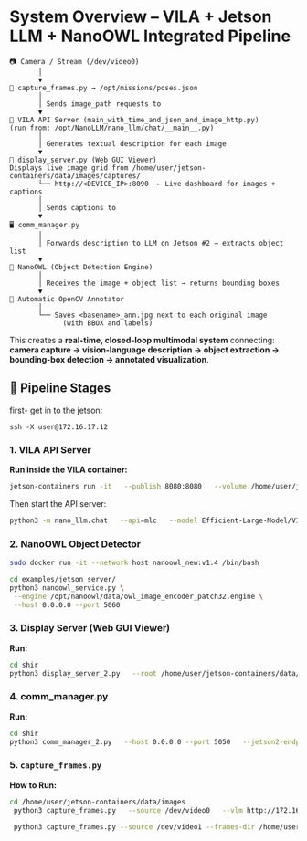 # **System Overview – VILA + Jetson LLM + NanoOWL Integrated Pipeline**

```
📷 Camera / Stream (/dev/video0)
       │
       ▼
🧩 capture_frames.py → /opt/missions/poses.json
       │
       │ Sends image_path requests to
       ▼
🧠 VILA API Server (main_with_time_and_json_and_image_http.py)
(run from: /opt/NanoLLM/nano_llm/chat/__main__.py)
       │
       │ Generates textual description for each image
       ▼
🌈 display_server.py (Web GUI Viewer)
Displays live image grid from /home/user/jetson-containers/data/images/captures/
       └── http://<DEVICE_IP>:8090  ← Live dashboard for images + captions
       │
       │ Sends captions to
       ▼
🖥️ comm_manager.py 
       │
       │ Forwards description to LLM on Jetson #2 → extracts object list
       ▼
🤖 NanoOWL (Object Detection Engine)
       │
       │ Receives the image + object list → returns bounding boxes
       ▼
🎨 Automatic OpenCV Annotator
       │
       └── Saves <basename>_ann.jpg next to each original image
             (with BBOX and labels)
```

This creates a **real-time, closed-loop multimodal system** connecting:
**camera capture → vision-language description → object extraction → bounding-box detection → annotated visualization**.





## 🔹 **Pipeline Stages**
first- get in to the jetson:

```
ssh -X user@172.16.17.12
```
### 1. **VILA API Server**
**Run inside the VILA container:**
```bash
jetson-containers run -it   --publish 8080:8080   --volume /home/user/jetson-containers/data:/mnt/VLM/jetson-data   nano_llm_custom /bin/bash
```

Then start the API server:
```bash
python3 -m nano_llm.chat   --api=mlc   --model Efficient-Large-Model/VILA1.5-3b   --max-context-len 256   --max-new-tokens 32   --save-json-by-image   --server --port 8080 --notify-url http://172.16.17.12:5050/from_vila
```
### 2. **NanoOWL Object Detector**

```bash
sudo docker run -it --network host nanoowl_new:v1.4 /bin/bash
```

 ```bash
cd examples/jetson_server/
python3 nanoowl_service.py \
  --engine /opt/nanoowl/data/owl_image_encoder_patch32.engine \
  --host 0.0.0.0 --port 5060
```

### 3. **Display Server (Web GUI Viewer)**

**Run:**
```bash
cd shir
python3 display_server_2.py   --root /home/user/jetson-containers/data/images/captures   --host 0.0.0.0   --port 8090   --latest-only
```

### 4. **comm_manager.py**
**Run:**
```bash
cd shir
python3 comm_manager_2.py   --host 0.0.0.0 --port 5050   --jetson2-endpoint http://172.16.17.11:5050/prompts   --captures-root /home/user/jetson-containers/data/images/captures   --nanoowl-endpoint http://172.16.17.12:5060/infer   --forward-timeout 25   --forward-retries 7   --nanoowl-timeout 70   --nanoowl-annotate 0 --forward-json-url http://172.16.17.9:9090/ingest 

```


### 5. `capture_frames.py`
**How to Run:**
```bash
cd /home/user/jetson-containers/data/images
 python3 capture_frames.py   --source /dev/video0   --vlm http://172.16.17.12:8080/describe --interactive --crop-frac 0.75 --sleep 15
```
```bash
 python3 capture_frames.py --source /dev/video1 --frames-dir /home/user/jetson-containers/data/images/captures/2025_10_19___17_18_28/ --loop-sleep 65 --vlm http://172.16.17.12:8080/describe 
```
